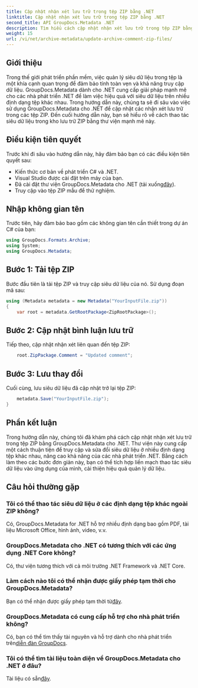 ```yaml
---
title: Cập nhật nhận xét lưu trữ trong tệp ZIP bằng .NET
linktitle: Cập nhật nhận xét lưu trữ trong tệp ZIP bằng .NET
second_title: API GroupDocs.Metadata .NET
description: Tìm hiểu cách cập nhật nhận xét lưu trữ trong tệp ZIP bằng GroupDocs.Metadata cho .NET. Tăng cường quản lý siêu dữ liệu trong các ứng dụng C# một cách dễ dàng.
weight: 15
url: /vi/net/archive-metadata/update-archive-comment-zip-files/
---
```

## Giới thiệu
Trong thế giới phát triển phần mềm, việc quản lý siêu dữ liệu trong tệp là một khía cạnh quan trọng để đảm bảo tính toàn vẹn và khả năng truy cập dữ liệu. GroupDocs.Metadata dành cho .NET cung cấp giải pháp mạnh mẽ cho các nhà phát triển .NET để làm việc hiệu quả với siêu dữ liệu trên nhiều định dạng tệp khác nhau. Trong hướng dẫn này, chúng ta sẽ đi sâu vào việc sử dụng GroupDocs.Metadata cho .NET để cập nhật các nhận xét lưu trữ trong các tệp ZIP. Đến cuối hướng dẫn này, bạn sẽ hiểu rõ về cách thao tác siêu dữ liệu trong kho lưu trữ ZIP bằng thư viện mạnh mẽ này.
## Điều kiện tiên quyết
Trước khi đi sâu vào hướng dẫn này, hãy đảm bảo bạn có các điều kiện tiên quyết sau:
- Kiến thức cơ bản về phát triển C# và .NET.
- Visual Studio được cài đặt trên máy của bạn.
-  Đã cài đặt thư viện GroupDocs.Metadata cho .NET (tải xuống[đây](https://releases.groupdocs.com/metadata/net/)).
- Truy cập vào tệp ZIP mẫu để thử nghiệm.

## Nhập không gian tên
Trước tiên, hãy đảm bảo bao gồm các không gian tên cần thiết trong dự án C# của bạn:
```csharp
using GroupDocs.Formats.Archive;
using System;
using GroupDocs.Metadata;
```
## Bước 1: Tải tệp ZIP
Bước đầu tiên là tải tệp ZIP và truy cập siêu dữ liệu của nó. Sử dụng đoạn mã sau:
```csharp
using (Metadata metadata = new Metadata("YourInputFile.zip"))
{
    var root = metadata.GetRootPackage<ZipRootPackage>();
```
## Bước 2: Cập nhật bình luận lưu trữ
Tiếp theo, cập nhật nhận xét liên quan đến tệp ZIP:
```csharp
    root.ZipPackage.Comment = "Updated comment";
```
## Bước 3: Lưu thay đổi
Cuối cùng, lưu siêu dữ liệu đã cập nhật trở lại tệp ZIP:
```csharp
    metadata.Save("YourInputFile.zip");
}
```

## Phần kết luận
Trong hướng dẫn này, chúng tôi đã khám phá cách cập nhật nhận xét lưu trữ trong tệp ZIP bằng GroupDocs.Metadata cho .NET. Thư viện này cung cấp một cách thuận tiện để truy cập và sửa đổi siêu dữ liệu ở nhiều định dạng tệp khác nhau, nâng cao khả năng của các nhà phát triển .NET. Bằng cách làm theo các bước đơn giản này, bạn có thể tích hợp liền mạch thao tác siêu dữ liệu vào ứng dụng của mình, cải thiện hiệu quả quản lý dữ liệu.

## Câu hỏi thường gặp
### Tôi có thể thao tác siêu dữ liệu ở các định dạng tệp khác ngoài ZIP không?
Có, GroupDocs.Metadata for .NET hỗ trợ nhiều định dạng bao gồm PDF, tài liệu Microsoft Office, hình ảnh, video, v.v.
### GroupDocs.Metadata cho .NET có tương thích với các ứng dụng .NET Core không?
Có, thư viện tương thích với cả môi trường .NET Framework và .NET Core.
### Làm cách nào tôi có thể nhận được giấy phép tạm thời cho GroupDocs.Metadata?
 Bạn có thể nhận được giấy phép tạm thời từ[đây](https://purchase.groupdocs.com/temporary-license/).
### GroupDocs.Metadata có cung cấp hỗ trợ cho nhà phát triển không?
 Có, bạn có thể tìm thấy tài nguyên và hỗ trợ dành cho nhà phát triển trên[diễn đàn GroupDocs](https://forum.groupdocs.com/c/metadata/14).
### Tôi có thể tìm tài liệu toàn diện về GroupDocs.Metadata cho .NET ở đâu?
 Tài liệu có sẵn[đây](https://tutorials.groupdocs.com/metadata/net/).